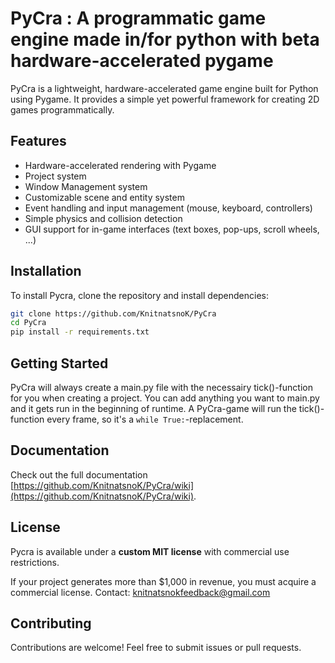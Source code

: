 # PyCra : A programmatic game engine made in/for python with beta hardware-accelerated pygame

PyCra is a lightweight, hardware-accelerated game engine built for Python using Pygame. 
It provides a simple yet powerful framework for creating 2D games programmatically.

## Features
- Hardware-accelerated rendering with Pygame
- Project system
- Window Management system
- Customizable scene and entity system
- Event handling and input management (mouse, keyboard, controllers)
- Simple physics and collision detection
- GUI support for in-game interfaces (text boxes, pop-ups, scroll wheels, ...)

## Installation
To install Pycra, clone the repository and install dependencies:
```bash
git clone https://github.com/KnitnatsnoK/PyCra
cd PyCra
pip install -r requirements.txt
```

## Getting Started
PyCra will always create a main.py file with the necessairy tick()-function for you when creating a project.
You can add anything you want to main.py and it gets run in the beginning of runtime.
A PyCra-game will run the tick()-function every frame, so it's a ```while True:```-replacement.

## Documentation
Check out the full documentation [https://github.com/KnitnatsnoK/PyCra/wiki](https://github.com/KnitnatsnoK/PyCra/wiki).

## License
Pycra is available under a **custom MIT license** with commercial use restrictions. 

If your project generates more than $1,000 in revenue, you must acquire a commercial license.
Contact: [knitnatsnokfeedback@gmail.com](mailto:knitnatsnokfeedback@gmail.com)

## Contributing
Contributions are welcome! Feel free to submit issues or pull requests.
